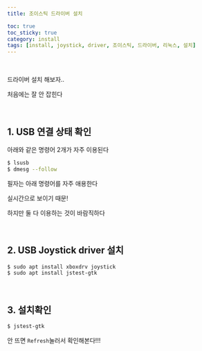 ```yaml
---
title: 조이스틱 드라이버 설치

toc: true
toc_sticky: true
category: install
tags: [install, joystick, driver, 조이스틱, 드라이버, 리눅스, 설치]
---
```


<br/>

드라이버 설치 해보자..

처음에는 잘 안 잡힌다

<br/>

## 1. USB 연결 상태 확인

아래와 같은 명령어 2개가 자주 이용된다

~~~bash
$ lsusb
$ dmesg --follow
~~~

필자는 아래 명령어를 자주 애용한다

실시간으로 보이기 때문!

하지만 둘 다 이용하는 것이 바람직하다

<br/>

## 2. USB Joystick driver 설치

~~~bash
$ sudo apt install xboxdrv joystick
$ sudo apt install jstest-gtk
~~~

<br/>

## 3. 설치확인

~~~bash
$ jstest-gtk
~~~

안 뜨면 `Refresh`눌러서 확인해본다!!!

<br/>